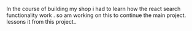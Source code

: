 In the course of building my shop i had to learn how the react search functionality work . so am working on this to continue the main project.
lessons it from this project.. 

